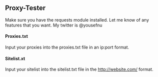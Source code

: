 ## Proxy-Tester

Make sure you have the requests module installed. Let me know of any features that you want. My twitter is @yousefnu

#### Proxies.txt

Input your proxies into the proxies.txt file in an ip:port format.

#### Sitelist.xt

Input your sitelist into the sitelist.txt file in the http://website.com/ format.
